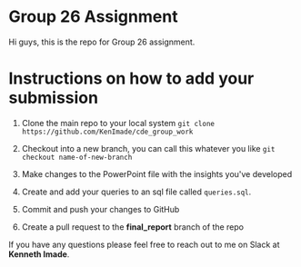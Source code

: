# Group 26 Assignment

Hi guys, this is the repo for Group 26 assignment.

# Instructions on how to add your submission
1. Clone the main repo to your local system
`git clone https://github.com/KenImade/cde_group_work`

2. Checkout into a new branch, you can call this whatever you like
`git checkout name-of-new-branch`

3. Make changes to the PowerPoint file with the insights you've developed

4. Create and add your queries to an sql file called `queries.sql`.

5. Commit and push your changes to GitHub

6. Create a pull request to the **final_report** branch of the repo

If you have any questions please feel free to reach out to me on Slack at **Kenneth Imade**.